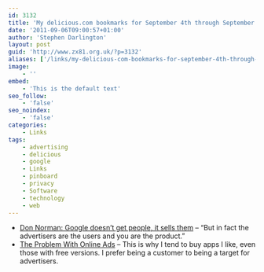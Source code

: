 ```yaml
---
id: 3132
title: 'My delicious.com bookmarks for September 4th through September 6th'
date: '2011-09-06T09:00:57+01:00'
author: 'Stephen Darlington'
layout: post
guid: 'http://www.zx81.org.uk/?p=3132'
aliases: ['/links/my-delicious-com-bookmarks-for-september-4th-through-september-6th.html']
image:
    - ''
embed:
    - 'This is the default text'
seo_follow:
    - 'false'
seo_noindex:
    - 'false'
categories:
    - Links
tags:
    - advertising
    - delicious
    - google
    - Links
    - pinboard
    - privacy
    - Software
    - technology
    - web
---
```


- [Don Norman: Google doesn’t get people, it sells them](http://gigaom.com/2011/09/05/don-norman-google-doesnt-get-people-it-sells-them/) – “But in fact the advertisers are the users and you are the product.”
- [The Problem With Online Ads](http://www.wired.com/magazine/2011/08/st_thompson_onlineads/) – This is why I tend to buy apps I like, even those with free versions. I prefer being a customer to being a target for advertisers.